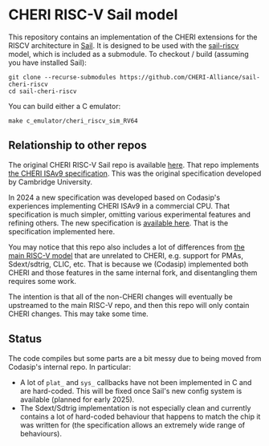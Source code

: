 # CHERI RISC-V Sail model

This repository contains an implementation of the CHERI extensions
for the RISCV architecture in [Sail](http://github.com/rems-project/sail). It is designed to be used with the [sail-riscv](http://github.com/rems-project/sail-riscv)
model, which is included as a submodule. To checkout / build (assuming you have installed Sail):

```
git clone --recurse-submodules https://github.com/CHERI-Alliance/sail-cheri-riscv
cd sail-cheri-riscv
```

You can build either a C emulator:

```
make c_emulator/cheri_riscv_sim_RV64
```

## Relationship to other repos

The original CHERI RISC-V Sail repo is available [here](https://github.com/CTSRD-CHERI/sail-cheri-riscv). That repo implements [the CHERI ISAv9 specification](https://www.cl.cam.ac.uk/research/security/ctsrd/cheri/cheri-risc-v.html). This was the original specification developed by Cambridge University.

In 2024 a new specification was developed based on Codasip's experiences implementing CHERI ISAv9 in a commercial CPU. That specification is much simpler, omitting various experimental features and refining others. The new specification is [available here](https://riscv.github.io/riscv-cheri/). That is the specification implemented here.

You may notice that this repo also includes a lot of differences from [the main RISC-V model](https://github.com/riscv/sail-riscv) that are unrelated to CHERI, e.g. support for PMAs, Sdext/sdtrig, CLIC, etc. That is because we (Codasip) implemented both CHERI and those features in the same internal fork, and disentangling them requires some work.

The intention is that all of the non-CHERI changes will eventually be upstreamed to the main RISC-V repo, and then this repo will only contain CHERI changes. This may take some time.

## Status

The code compiles but some parts are a bit messy due to being moved from Codasip's internal repo. In particular:

* A lot of `plat_` and `sys_` callbacks have not been implemented in C and are hard-coded. This will be fixed once Sail's new config system is available (planned for early 2025).
* The Sdext/Sdtrig implementation is not especially clean and currently contains a lot of hard-coded behaviour that happens to match the chip it was written for (the specification allows an extremely wide range of behaviours).
